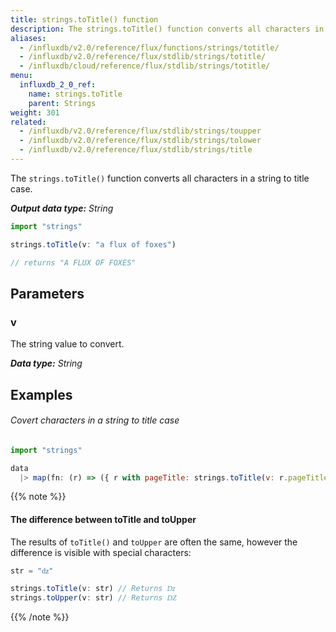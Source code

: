 ```yaml
---
title: strings.toTitle() function
description: The strings.toTitle() function converts all characters in a string to title case.
aliases:
  - /influxdb/v2.0/reference/flux/functions/strings/totitle/
  - /influxdb/v2.0/reference/flux/stdlib/strings/totitle/
  - /influxdb/cloud/reference/flux/stdlib/strings/totitle/
menu:
  influxdb_2_0_ref:
    name: strings.toTitle
    parent: Strings
weight: 301
related:
  - /influxdb/v2.0/reference/flux/stdlib/strings/toupper
  - /influxdb/v2.0/reference/flux/stdlib/strings/tolower
  - /influxdb/v2.0/reference/flux/stdlib/strings/title
---
```


The `strings.toTitle()` function converts all characters in a string to title case.

_**Output data type:** String_

```js
import "strings"

strings.toTitle(v: "a flux of foxes")

// returns "A FLUX OF FOXES"
```

## Parameters

### v
The string value to convert.

_**Data type:** String_

## Examples

###### Covert characters in a string to title case
```js
import "strings"

data
  |> map(fn: (r) => ({ r with pageTitle: strings.toTitle(v: r.pageTitle) }))
```

{{% note %}}
#### The difference between toTitle and toUpper
The results of `toTitle()` and `toUpper` are often the same, however the difference
is visible with special characters:

```js
str = "ǳ"

strings.toTitle(v: str) // Returns ǲ
strings.toUpper(v: str) // Returns Ǳ
```
{{% /note %}}
